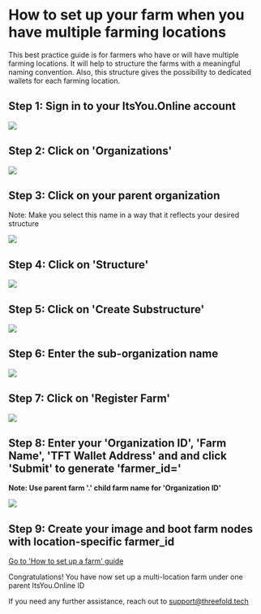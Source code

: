# How to set up your farm when you have multiple farming locations

This best practice guide is for farmers who have or will have multiple farming locations. It will help to structure the farms with a meaningful naming convention. Also, this structure gives the possibility to dedicated wallets for each farming location.

## Step 1: Sign in to your ItsYou.Online account

![](images/mfl01.png)

## Step 2: Click on 'Organizations'

![](images/mfl02.png)

## Step 3: Click on your parent organization

Note: Make you select this name in a way that it reflects your desired structure

![](images/mfl03.png)

## Step 4: Click on 'Structure'

![](images/mfl04.png)

## Step 5: Click on 'Create Substructure'

![](images/mfl05.png)

## Step 6: Enter the sub-organization name

![](images/mfl06.png)

## Step 7: Click on 'Register Farm'

![](images/mfl07.png)

## Step 8: Enter your 'Organization ID', 'Farm Name', 'TFT Wallet Address' and  and click 'Submit' to generate 'farmer_id='

**Note: Use parent farm '.' child farm name for 'Organization ID'**

![](images/mfl08.png)

## Step 9: Create your image and boot farm nodes with location-specific farmer_id

[Go to 'How to set up a farm' guide](tf_farming/farming_setup.md)

Congratulations! You have now set up a multi-location farm under one parent ItsYou.Online ID

If you need any further assistance, reach out to support@threefold.tech 

